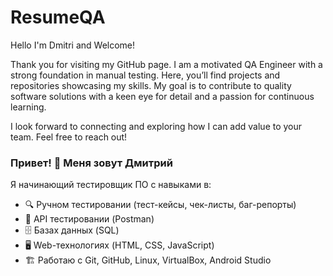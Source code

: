 # ResumeQA
Hello I'm Dmitri and Welcome!

Thank you for visiting my GitHub page. I am a motivated QA Engineer with a strong foundation in manual testing. 
Here, you’ll find projects and repositories showcasing my skills. 
My goal is to contribute to quality software solutions with a keen eye for detail and a passion for continuous learning.

I look forward to connecting and exploring how I can add value to your team. Feel free to reach out!

### Привет! 👋 Меня зовут Дмитрий  

Я начинающий тестировщик ПО с навыками в:  
- 🔍 Ручном тестировании (тест-кейсы, чек-листы, баг-репорты)  
- 📡 API тестировании (Postman)  
- 🗄️ Базах данных (SQL)  
- 🖥️ Web-технологиях (HTML, CSS, JavaScript)  
- 🏗️ Работаю с Git, GitHub, Linux, VirtualBox, Android Studio  






